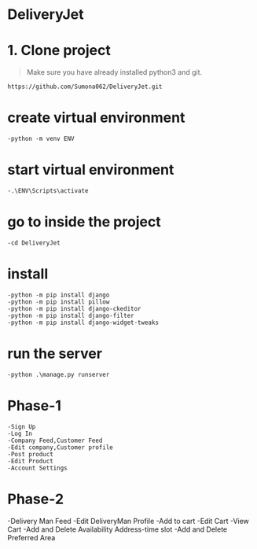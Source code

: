# DeliveryJet

# 1. Clone project
> Make sure you have already installed python3 and git.
```
https://github.com/Sumona062/DeliveryJet.git
```
# create virtual environment 
```
-python -m venv ENV
```
# start virtual environment 
```
-.\ENV\Scripts\activate
```


# go to inside the project
```
-cd DeliveryJet
```
# install
```
-python -m pip install django
-python -m pip install pillow
-python -m pip install django-ckeditor
-python -m pip install django-filter
-python -m pip install django-widget-tweaks
```
# run the server
```
-python .\manage.py runserver
```

# Phase-1
```
-Sign Up
-Log In
-Company Feed,Customer Feed
-Edit company,Customer profile
-Post product
-Edit Product
-Account Settings
```
# Phase-2
-Delivery Man Feed
-Edit DeliveryMan Profile
-Add to cart
-Edit Cart
-View Cart
-Add and Delete Availability Address-time slot
-Add and Delete Preferred Area